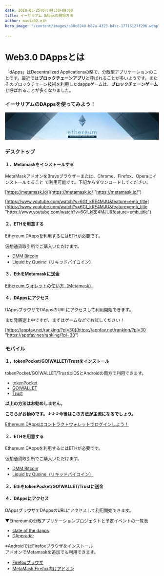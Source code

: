 ```yaml
---
date: 2018-05-25T07:44:38+09:00
title: イーサリアム DAppsの開始方法
author: masia02.eth
hero_image: "/content/images/a30c8249-b87a-4323-b4ac-17716127f296.webp"

---
```

# Web3.0 DAppsとは

「dApps」はDecentralized Applicationsの略で、分散型アプリケーションのことです。最近では**ブロックチェーンアプリ**と呼ばれることが多いようです。またそのブロックチェーン技術を利用したdappsゲームは、**ブロックチェーンゲーム**と呼ばれることが多くなりました。

### イーサリアムのDAppsを使ってみよう！

![](/content/images/a30c8249-b87a-4323-b4ac-17716127f296.webp)

### デスクトップ

#### **１．Metamaskをインストールする**

MetaMaskアドオンをBraveブラウザーまたは、Chrome、Firefox、Operaにインストールすること で利用可能です。下記からダウンロードしてください。

[https://metamask.io/](https://metamask.io/ "https://metamask.io/")

[https://www.youtube.com/watch?v=6Gf_kRE4MJU&feature=emb_title](https://www.youtube.com/watch?v=6Gf_kRE4MJU&feature=emb_title "https://www.youtube.com/watch?v=6Gf_kRE4MJU&feature=emb_title")

#### **２．ETHを用意する**

Ethereum DAppsを利用するにはETHが必要です。

仮想通貨取引所でご購入いただけます。

* [DMM Bitcoin](https://tr.smaad.net/redirect?zo=823327218&ad=739007590&d=cd7293bcc425c0a039294b890277c9dfe552a02c504c75b749a1cf12595daab7)
* [Liquid by Quoine（リキッドバイコイン）](https://px.a8.net/svt/ejp?a8mat=2ZL5EQ+2G4BPM+3UOI+5YZ77)

#### **３．EthをMetamaskに送金**

[Ethereum ウォレットの使い方（Metamask）]()

#### **４．DAppsにアクセス**

DAppsブラウザでDAppsのURLにアクセスして利用開始できます。

まだ発展途上中ですが、まずはゲームなどでお試しください！

[https://appfav.net/ranking/?pl=30](https://appfav.net/ranking/?pl=30 "https://appfav.net/ranking/?pl=30")

### **モバイル**

#### **１．tokenPocket/GO!WALLET/Trustをインストール**

tokenPocket/GO!WALLET/TrustはiOSとAndroidの両方で利用できます。

* [tokenPocket](https://dappsmarket.net/beginner/tokenpocket/tokenpocket-howtoplay/)
* [GO!WALLET](https://www.go-wallet.app/)
* [Trust](https://trustwallet.com/)

**以上の方法はお勧めしません。**

**こちらがお勧めです。↓↓↓今後はこの方法が主流になるでしょう。**

[Ethereum DAppsはコントラクトウォレットでログインしよう！](https://alis.to/masia02/articles/K8DQmM6N87Z7)

#### **２．ETHを用意する**

Ethereum DAppsを利用するにはETHが必要です。

仮想通貨取引所でご購入いただけます。

* [DMM Bitcoin](https://tr.smaad.net/redirect?zo=823327218&ad=739007590&d=cd7293bcc425c0a039294b890277c9dfe552a02c504c75b749a1cf12595daab7)
* [Liquid by Quoine（リキッドバイコイン）](https://px.a8.net/svt/ejp?a8mat=2ZL5EQ+2G4BPM+3UOI+5YZ77)

#### **３．EthをtokenPocket/GO!WALLET/Trustに送金**

#### **４．DAppsにアクセス**

DAppsブラウザでDAppsのURLにアクセスして利用開始できます。

▼Ethereumの分散アプリケーションプロジェクトと予定イベントの一覧表

* [state of the dapps](https://www.stateofthedapps.com/)
* [DAppradar](https://dappradar.com/)

※AndroidではFirefoxブラウザをインストール  
アドオンでMetamaskを追加でも利用できます。

* [Firefoxブラウザ](https://play.google.com/store/apps/details?id=org.mozilla.firefox&hl=ja)
* [MetaMask Firefox向けアドオン](https://addons.mozilla.org/ja/firefox/addon/ether-metamask/)